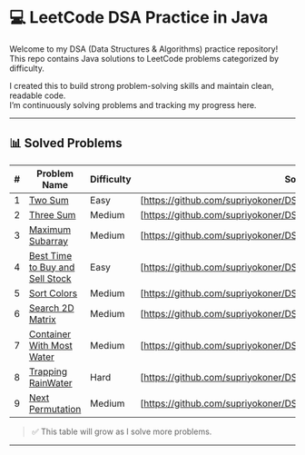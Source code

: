 # 💻 LeetCode DSA Practice in Java

Welcome to my DSA (Data Structures & Algorithms) practice repository!  
This repo contains Java solutions to LeetCode problems categorized by difficulty.

I created this to build strong problem-solving skills and maintain clean, readable code.  
I’m continuously solving problems and tracking my progress here.

---

## 📊 Solved Problems

| #  | Problem Name                           | Difficulty | Solution File                          |
|----|----------------------------------------|------------|----------------------------------------|
| 1  | [Two Sum](https://leetcode.com/problems/two-sum) | Easy       | [https://github.com/supriyokoner/DSA/blob/main/two_sum.java]     |
| 2  | [Three Sum](https://leetcode.com/problems/3sum/) | Medium     | [https://github.com/supriyokoner/DSA/blob/main/three_sum.java]   |
| 3  | [Maximum Subarray](https://leetcode.com/problems/maximum-subarray/)| Medium | [https://github.com/supriyokoner/DSA/blob/main/Maximum_Subarray.java]    |
| 4  | [Best Time to Buy and Sell Stock](https://leetcode.com/problems/best-time-to-buy-and-sell-stock/)| Easy | [https://github.com/supriyokoner/DSA/blob/main/Stock_BuySell.java]    |
| 5  | [Sort Colors](https://leetcode.com/problems/sort-colors/) | Medium  | [https://github.com/supriyokoner/DSA/blob/main/Sort_Colors.java]    |
| 6  | [Search 2D Matrix](https://leetcode.com/problems/search-a-2d-matrix-ii/) | Medium  | [https://github.com/supriyokoner/DSA/blob/main/Search_in2DMatrix.java]    |
| 7  | [Container With Most Water](https://leetcode.com/problems/container-with-most-water/) | Medium  | [https://github.com/supriyokoner/DSA/blob/main/ContainerWithMostWater.java]    |
| 8  | [Trapping RainWater](https://leetcode.com/problems/trapping-rain-water/) | Hard  | [https://github.com/supriyokoner/DSA/blob/main/Trapping_Rainwater.java]    |
| 9  | [Next Permutation](https://leetcode.com/problems/next-permutation/) | Medium  | [https://github.com/supriyokoner/DSA/blob/main/Next_Permutation.java]    |
> ✅ This table will grow as I solve more problems.

---
